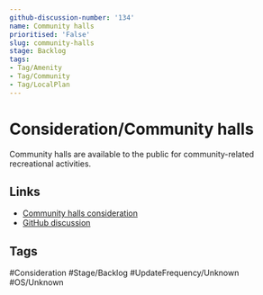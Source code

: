 ```yaml
---
github-discussion-number: '134'
name: Community halls
prioritised: 'False'
slug: community-halls
stage: Backlog
tags:
- Tag/Amenity
- Tag/Community
- Tag/LocalPlan
---
```


# Consideration/Community halls

Community halls are available to the public for community-related recreational activities.

## Links

* [Community halls consideration](https://design.planning.data.gov.uk/planning-consideration/community-halls)
* [GitHub discussion](https://github.com/digital-land/data-standards-backlog/discussions/134)

## Tags

#Consideration #Stage/Backlog #UpdateFrequency/Unknown #OS/Unknown
